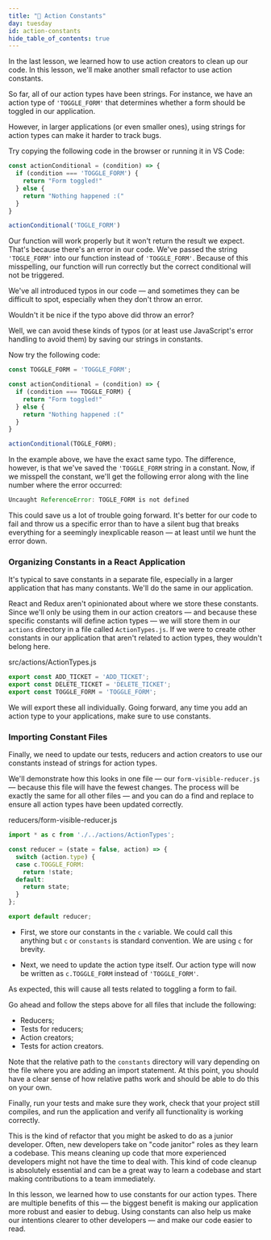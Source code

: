 ```yaml
---
title: "📓 Action Constants"
day: tuesday
id: action-constants
hide_table_of_contents: true
---
```


In the last lesson, we learned how to use action creators to clean up our code. In this lesson, we'll make another small refactor to use action constants.

So far, all of our action types have been strings. For instance, we have an action type of `'TOGGLE_FORM'` that determines whether a form should be toggled in our application.

However, in larger applications (or even smaller ones), using strings for action types can make it harder to track bugs.

Try copying the following code in the browser or running it in VS Code:

```js
const actionConditional = (condition) => {
  if (condition === 'TOGGLE_FORM') {
    return "Form toggled!"
  } else {
    return "Nothing happened :("
  }
}

actionConditional('TOGLE_FORM')
```

Our function will work properly but it won't return the result we expect. That's because there's an error in our code. We've passed the string `'TOGLE_FORM'` into our function instead of `'TOGGLE_FORM'`. Because of this misspelling, our function will run correctly but the correct conditional will not be triggered.

We've all introduced typos in our code — and sometimes they can be difficult to spot, especially when they don't throw an error.

Wouldn't it be nice if the typo above did throw an error?

Well, we can avoid these kinds of typos (or at least use JavaScript's error handling to avoid them) by saving our strings in constants.

Now try the following code:

```js
const TOGGLE_FORM = 'TOGGLE_FORM';

const actionConditional = (condition) => {
  if (condition === TOGGLE_FORM) {
    return "Form toggled!"
  } else {
    return "Nothing happened :("
  }
}

actionConditional(TOGLE_FORM);
```

In the example above, we have the exact same typo. The difference, however, is that we've saved the `'TOGGLE_FORM` string in a constant. Now, if we misspell the constant, we'll get the following error along with the line number where the error occurred:

```javascript
Uncaught ReferenceError: TOGLE_FORM is not defined
```

This could save us a lot of trouble going forward. It's better for our code to fail and throw us a specific error than to have a silent bug that breaks everything for a seemingly inexplicable reason — at least until we hunt the error down.

### Organizing Constants in a React Application

It's typical to save constants in a separate file, especially in a larger application that has many constants. We'll do the same in our application.

React and Redux aren't opinionated about where we store these constants. Since we'll only be using them in our action creators — and because these specific constants will define action types — we will store them in our `actions` directory in a file called `ActionTypes.js`. If we were to create other constants in our application that aren't related to action types, they wouldn't belong here.

<div class="filename">src/actions/ActionTypes.js</div>

```js
export const ADD_TICKET = 'ADD_TICKET';
export const DELETE_TICKET = 'DELETE_TICKET';
export const TOGGLE_FORM = 'TOGGLE_FORM';
```

We will export these all individually. Going forward, any time you add an action type to your applications, make sure to use constants.

### Importing Constant Files

Finally, we need to update our tests, reducers and action creators to use our constants instead of strings for action types.

We'll demonstrate how this looks in one file — our `form-visible-reducer.js` — because this file will have the fewest changes. The process will be exactly the same for all other files — and you can do a find and replace to ensure all action types have been updated correctly.

<div class="filename">reducers/form-visible-reducer.js</div>

```js
import * as c from './../actions/ActionTypes';

const reducer = (state = false, action) => {
  switch (action.type) {
  case c.TOGGLE_FORM:
    return !state;
  default:
    return state;
  }
};

export default reducer;
```

* First, we store our constants in the `c` variable. We could call this anything but `c` or `constants` is standard convention. We are using `c` for brevity.

* Next, we need to update the action type itself. Our action type will now be written as `c.TOGGLE_FORM` instead of `'TOGGLE_FORM'`.

As expected, this will cause all tests related to toggling a form to fail.

Go ahead and follow the steps above for all files that include the following:

* Reducers;
* Tests for reducers;
* Action creators;
* Tests for action creators.

Note that the relative path to the `constants` directory will vary depending on the file where you are adding an import statement. At this point, you should have a clear sense of how relative paths work and should be able to do this on your own.

Finally, run your tests and make sure they work, check that your project still compiles, and run the application and verify all functionality is working correctly.

This is the kind of refactor that you might be asked to do as a junior developer. Often, new developers take on "code janitor" roles as they learn a codebase. This means cleaning up code that more experienced developers might not have the time to deal with. This kind of code cleanup is absolutely essential and can be a great way to learn a codebase and start making contributions to a team immediately.

In this lesson, we learned how to use constants for our action types. There are multiple benefits of this — the biggest benefit is making our application more robust and easier to debug. Using constants can also help us make our intentions clearer to other developers — and make our code easier to read.
